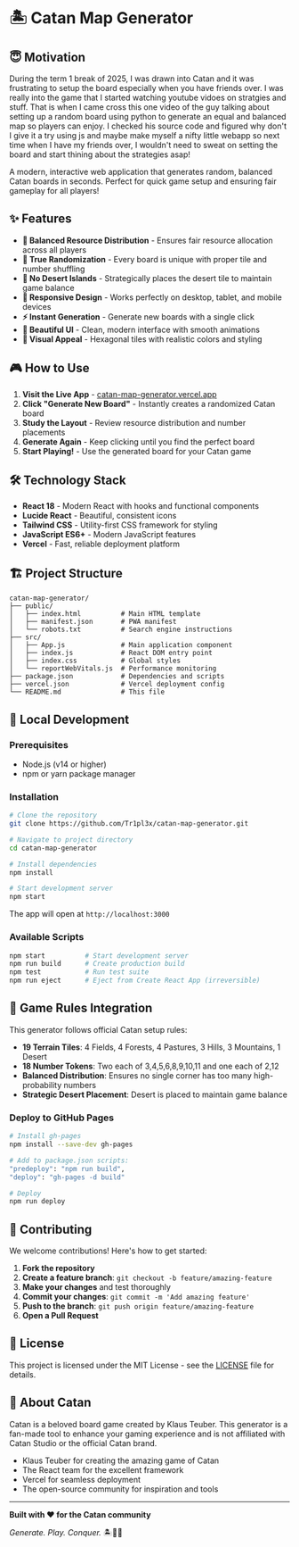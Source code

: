 # 🏝️ Catan Map Generator

## 😇 Motivation
During the term 1 break of 2025, I was drawn into Catan and it was frustrating to setup the board especially when you have friends over. I was really into the game that I started watching youtube vidoes on stratgies and stuff. That is when I came cross this one video of the guy talking about setting up a random board using python to generate an equal and balanced map so players can enjoy. I checked his source code and figured why don't I give it a try using js and maybe make myself a nifty little webapp so next time when I have my friends over, I wouldn't need to sweat on setting the board and start thining about the strategies asap!

A modern, interactive web application that generates random, balanced Catan boards in seconds. Perfect for quick game setup and ensuring fair gameplay for all players!

## ✨ Features

- **🎯 Balanced Resource Distribution** - Ensures fair resource allocation across all players
- **🎲 True Randomization** - Every board is unique with proper tile and number shuffling
- **🚫 No Desert Islands** - Strategically places the desert tile to maintain game balance
- **📱 Responsive Design** - Works perfectly on desktop, tablet, and mobile devices
- **⚡ Instant Generation** - Generate new boards with a single click
- **🎨 Beautiful UI** - Clean, modern interface with smooth animations
- **🌊 Visual Appeal** - Hexagonal tiles with realistic colors and styling

## 🎮 How to Use

1. **Visit the Live App** - [catan-map-generator.vercel.app](https://your-app-url.vercel.app)
2. **Click "Generate New Board"** - Instantly creates a randomized Catan board
3. **Study the Layout** - Review resource distribution and number placements
4. **Generate Again** - Keep clicking until you find the perfect board
5. **Start Playing!** - Use the generated board for your Catan game

## 🛠️ Technology Stack

- **React 18** - Modern React with hooks and functional components
- **Lucide React** - Beautiful, consistent icons
- **Tailwind CSS** - Utility-first CSS framework for styling
- **JavaScript ES6+** - Modern JavaScript features
- **Vercel** - Fast, reliable deployment platform

## 🏗️ Project Structure

```
catan-map-generator/
├── public/
│   ├── index.html          # Main HTML template
│   ├── manifest.json       # PWA manifest
│   └── robots.txt          # Search engine instructions
├── src/
│   ├── App.js              # Main application component
│   ├── index.js            # React DOM entry point
│   ├── index.css           # Global styles
│   └── reportWebVitals.js  # Performance monitoring
├── package.json            # Dependencies and scripts
├── vercel.json             # Vercel deployment config
└── README.md               # This file
```

## 🚀 Local Development

### Prerequisites

- Node.js (v14 or higher)
- npm or yarn package manager

### Installation

```bash
# Clone the repository
git clone https://github.com/Tr1pl3x/catan-map-generator.git

# Navigate to project directory
cd catan-map-generator

# Install dependencies
npm install

# Start development server
npm start
```

The app will open at `http://localhost:3000`

### Available Scripts

```bash
npm start          # Start development server
npm run build      # Create production build
npm test           # Run test suite
npm run eject      # Eject from Create React App (irreversible)
```

## 🎯 Game Rules Integration

This generator follows official Catan setup rules:

- **19 Terrain Tiles**: 4 Fields, 4 Forests, 4 Pastures, 3 Hills, 3 Mountains, 1 Desert
- **18 Number Tokens**: Two each of 3,4,5,6,8,9,10,11 and one each of 2,12
- **Balanced Distribution**: Ensures no single corner has too many high-probability numbers
- **Strategic Desert Placement**: Desert is placed to maintain game balance

### Deploy to GitHub Pages

```bash
# Install gh-pages
npm install --save-dev gh-pages

# Add to package.json scripts:
"predeploy": "npm run build",
"deploy": "gh-pages -d build"

# Deploy
npm run deploy
```

## 🤝 Contributing

We welcome contributions! Here's how to get started:

1. **Fork the repository**
2. **Create a feature branch**: `git checkout -b feature/amazing-feature`
3. **Make your changes** and test thoroughly
4. **Commit your changes**: `git commit -m 'Add amazing feature'`
5. **Push to the branch**: `git push origin feature/amazing-feature`
6. **Open a Pull Request**


## 📝 License

This project is licensed under the MIT License - see the [LICENSE](LICENSE) file for details.

## 🎲 About Catan

Catan is a beloved board game created by Klaus Teuber. This generator is a fan-made tool to enhance your gaming experience and is not affiliated with Catan Studio or the official Catan brand.


- Klaus Teuber for creating the amazing game of Catan
- The React team for the excellent framework
- Vercel for seamless deployment
- The open-source community for inspiration and tools

---

**Built with ❤️ for the Catan community**

*Generate. Play. Conquer.* 🏝️🎯🎲
